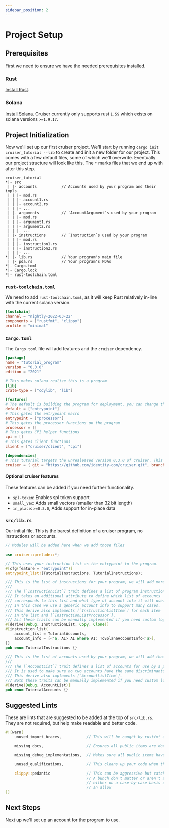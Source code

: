 ```yaml
---
sidebar_position: 2
---
```


# Project Setup

## Prerequisites

First we need to ensure we have the needed prerequisites installed.

### Rust

[Install Rust](https://www.rust-lang.org/tools/install).

### Solana

[Install Solana](https://docs.solana.com/cli/install-solana-cli-tools). Cruiser currently only supports rust `1.59` which exists on solana versions `>=1.9.17`.

## Project Initialization

Now we'll set up our first cruiser project. We'll start by running `cargo init cruiser_tutorial --lib` to create and init a new folder for our project. 
This comes with a few default files, some of which we'll overwrite. Eventually our project structure will look like this. The `*` marks files that we end up with after this step.

```
cruiser_tutorial
*|- src
 | |- accounts           // Accounts used by your program and their impls
 | | |- mod.rs
 | | |- account1.rs
 | | |- account2.rs
 | | |- ...
 | |- arguments          // `AccountArgument`s used by your program
 | | |- mod.rs
 | | |- argument1.rs
 | | |- argument2.rs
 | | |- ...
 | |- instructions       // `Instruction`s used by your program
 | | |- mod.rs
 | | |- instruction1.rs
 | | |- instruction2.rs
 | | |- ...
*| |- lib.rs             // Your program's main file
 | |- pda.rs             // Your program's PDAs
*|- Cargo.toml
*|- Cargo.lock
*|- rust-toolchain.toml
```

### `rust-toolchain.toml`

We need to add `rust-toolchain.toml`, as it will keep Rust relatively in-line with the current solana version.

```toml
[toolchain]
channel = "nightly-2022-03-22"
components = ["rustfmt", "clippy"]
profile = "minimal"
```

### `Cargo.toml`

The `Cargo.toml` file will add features and the `cruiser` dependency.

```toml
[package]
name = "tutorial_program"
version = "0.0.0"
edition = "2021"

# This makes solana realize this is a program
[lib]
crate-type = ["cdylib", "lib"]

[features]
# The default is building the program for deployment, you can change this if you want
default = ["entrypoint"]
# This gates the entrypoint macro
entrypoint = ["processor"]
# This gates the processor functions on the program
processor = []
# This gates CPI helper functions
cpi = []
# This gates client functions
client = ["cruiser/client", "cpi"]

[dependencies]
# This tutorial targets the unrealeased version 0.3.0 of cruiser. This will eventually be released.
cruiser = { git = "https://github.com/identity-com/cruiser.git", branch = "release/0.3.0" }
```

#### Optional cruiser features

These features can be added if you need further functionality.

- `spl-token`: Enables spl token support
- `small_vec`: Adds small vectors (smaller than 32 bit length)
- `in_place`: `>=0.3.0`, Adds support for in-place data

### `src/lib.rs`

Our initial file. This is the barest definition of a cruiser program, no instructions or accounts.

```rust
// Modules will be added here when we add those files

use cruiser::prelude::*;

// This uses your instruction list as the entrypoint to the program. 
#[cfg(feature = "entrypoint")]
entrypoint_list!(TutorialInstructions, TutorialInstructions);

/// This is the list of instructions for your program, we will add more later.
/// 
/// The [`InstructionList`] trait defines a list of program instructions. 
/// It takes an additional attribute to define which list of accounts 
/// corresponds to this list and what type of account info it will use. 
/// In this case we use a generic account info to support many cases. 
/// This derive also implements [`InstructionListItem`] for each item 
/// in the list and [`InstructionListProcessor`]. 
/// All these traits can be manually implemented if you need custom logic.
#[derive(Debug, InstructionList, Copy, Clone)] 
#[instruction_list(
    account_list = TutorialAccounts,
    account_info = [<'a, AI> AI where AI: ToSolanaAccountInfo<'a>],
)]
pub enum TutorialInstructions {}

/// This is the list of accounts used by your program, we will add them later.
///
/// The [`AccountList`] trait defines a list of accounts for use by a program. 
/// It is used to make sure no two accounts have the same discriminants.
/// This derive also implements [`AccountListItem`]. 
/// Both these traits can be manually implemented if you need custom logic.
#[derive(Debug, AccountList)]
pub enum TutorialAccounts {}
```

## Suggested Lints

These are lints that are suggested to be added at the top of `src/lib.rs`. They are not required, but help make readable and better code.

```rust
#![warn(
    unused_import_braces,           // This will be caught by rustfmt as well

    missing_docs,                   // Ensures all public items are documented

    missing_debug_implementations,  // Makes sure all public items have a debug implementation

    unused_qualifications,          // This cleans up your code when there are unnecessary qualifiers

    clippy::pedantic                // This can be aggressive but catches a lot of common mistakes. 
                                    // A bunch don't matter or aren't applicable so can be disabled 
                                    // either on a case-by-case basis or by disabling the lint with 
                                    // an allow
)]
```

## Next Steps

Next up we'll set up an account for the program to use.
